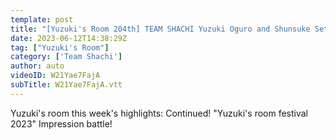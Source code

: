 ```yaml
---
template: post
title: "[Yuzuki's Room 204th] TEAM SHACHI Yuzuki Oguro and Shunsuke Setoguchi's live delivery almost every Monday at 9:00 p.m."
date: 2023-06-12T14:38:29Z
tag: ["Yuzuki's Room"]
category: ['Team Shachi']
author: auto 
videoID: W21Yae7FajA
subTitle: W21Yae7FajA.vtt
---
```

Yuzuki's room this week's highlights: Continued! "Yuzuki's room festival 2023" Impression battle!
